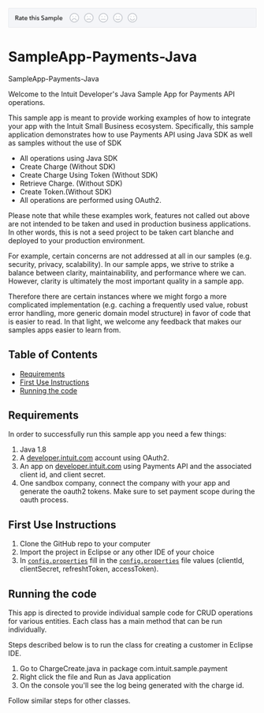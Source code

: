 [![Sample Banner](views/Sample.png)][ss1]

# SampleApp-Payments-Java
SampleApp-Payments-Java

<p>Welcome to the Intuit Developer's Java Sample App for Payments API operations.</p>
<p>This sample app is meant to provide working examples of how to integrate your app with the Intuit Small Business ecosystem. Specifically, this sample application demonstrates how to use Payments API using Java SDK as well as samples without the use of SDK</p>

<ul>
	<li>All operations using Java SDK</li>
	<li>Create Charge (Without SDK) </li>
	<li>Create Charge Using Token (Without SDK) </li>
	<li>Retrieve Charge. (Without SDK) </li>
	<li>Create Token.(Without SDK)  </li>
	<li>All operations are performed using OAuth2.</li>
</ul>

<p>Please note that while these examples work, features not called out above are not intended to be taken and used in production business applications. In other words, this is not a seed project to be taken cart blanche and deployed to your production environment.</p>  

<p>For example, certain concerns are not addressed at all in our samples (e.g. security, privacy, scalability). In our sample apps, we strive to strike a balance between clarity, maintainability, and performance where we can. However, clarity is ultimately the most important quality in a sample app.</p>

<p>Therefore there are certain instances where we might forgo a more complicated implementation (e.g. caching a frequently used value, robust error handling, more generic domain model structure) in favor of code that is easier to read. In that light, we welcome any feedback that makes our samples apps easier to learn from.</p>

## Table of Contents

* [Requirements](#requirements)
* [First Use Instructions](#first-use-instructions)
* [Running the code](#running-the-code)


## Requirements

In order to successfully run this sample app you need a few things:

1. Java 1.8
2. A [developer.intuit.com](http://developer.intuit.com) account using OAuth2.
3. An app on [developer.intuit.com](http://developer.intuit.com) using Payments API and the associated client id, and client secret.
4. One sandbox company, connect the company with your app and generate the oauth2 tokens. Make sure to set payment scope during the oauth process.
 

## First Use Instructions

1. Clone the GitHub repo to your computer
2. Import the project in Eclipse or any other IDE of your choice
3. In [`config.properties`](src/main/resources/config.properties) fill in the [`config.properties`](src/main/resources/config.properties) file values (clientId, clientSecret, refreshtToken, accessToken).

## Running the code

This app is directed to provide individual sample code for CRUD operations for various entities.
Each class has a main method that can be run individually.

Steps described below is to run the class for creating a customer in Eclipse IDE.

1. Go to ChargeCreate.java in package com.intuit.sample.payment
2. Right click the file and Run as Java application
3. On the console you'll see the log being generated with the charge id.

Follow similar steps for other classes.

[ss1]: https://help.developer.intuit.com/s/samplefeedback?cid=9010&repoName=SampleApp-Payments-Java
